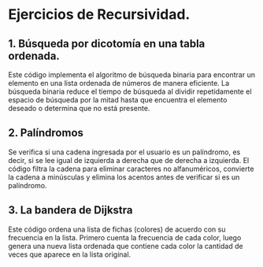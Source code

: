 # Ejercicios de Recursividad.

## 1. Búsqueda por dicotomía en una tabla ordenada.

Este código implementa el algoritmo de búsqueda binaria para encontrar un elemento en una lista ordenada de números de manera eficiente. La búsqueda binaria reduce el tiempo de búsqueda al dividir repetidamente el espacio de búsqueda por la mitad hasta que encuentra el elemento deseado o determina que no está presente.

## 2. Palíndromos
Se verifica si una cadena ingresada por el usuario es un palíndromo, es decir, si se lee igual de izquierda a derecha que de derecha a izquierda. El código filtra la cadena para eliminar caracteres no alfanuméricos, convierte la cadena a minúsculas y elimina los acentos antes de verificar si es un palíndromo.
   
## 3. La bandera de Dijkstra
Este código ordena una lista de fichas (colores) de acuerdo con su frecuencia en la lista. Primero cuenta la frecuencia de cada color, luego genera una nueva lista ordenada que contiene cada color la cantidad de veces que aparece en la lista original.
